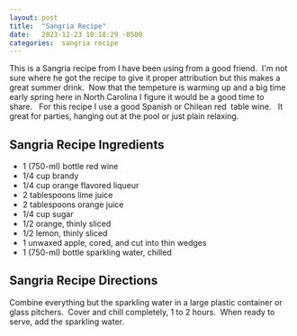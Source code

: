 ```yaml
---
layout: post
title:  "Sangria Recipe"
date:   2023-12-23 10:18:29 -0500
categories:  sangria recipe
---
```

This is a Sangria recipe from I have been using from a good friend.  I'm not sure where he got the recipe to give it proper attribution but this makes a great summer drink.  Now that the tempeture is warming up and a big time early spring here in North Carolina I figure it would be a good time to share.   For this recipe I use a good Spanish or Chilean red  table wine.   It great for parties, hanging out at the pool or just plain relaxing.

## Sangria Recipe Ingredients

  * 1 (750-ml) bottle red wine
  * 1/4 cup brandy
  * 1/4 cup orange flavored liqueur
  * 2 tablespoons lime juice
  * 2 tablespoons orange juice
  * 1/4 cup sugar
  * 1/2 orange, thinly sliced
  * 1/2 lemon, thinly sliced
  * 1 unwaxed apple, cored, and cut into thin wedges
  * 1 (750-ml) bottle sparkling water, chilled

## Sangria Recipe Directions


Combine everything but the sparkling water in a large plastic container or glass pitchers.  Cover and chill completely, 1 to 2 hours.  When ready to serve, add the sparkling water.
